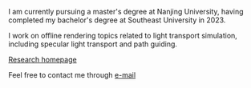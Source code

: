I am currently pursuing a master's degree at Nanjing University, having completed my bachelor's degree at Southeast University in 2023.

I work on offline rendering topics related to light transport simulation, including specular light transport and path guiding.

[Research homepage](http://zhiminfan.work)

Feel free to contact me through [e-mail](mailto:zhiminfan2002@gmail.com) 


